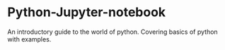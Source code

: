 # Python-Jupyter-notebook
An introductory guide to the world of python. Covering basics of python with examples.
